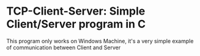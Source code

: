 # TCP-Client-Server: Simple Client/Server program in C

This program only works on Windows Machine, it's a very simple example of communication between Client and Server
